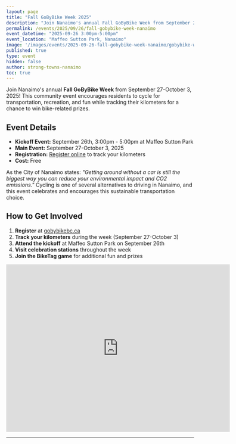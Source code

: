 ```yaml
---
layout: page
title: "Fall GoByBike Week 2025"
description: "Join Nanaimo's annual Fall GoByBike Week from September 27-October 3, 2025! Register to track your cycling kilometers and win bike-related prizes. Kickoff event at Maffeo Sutton Park on September 26th."
permalink: /events/2025/09/26/fall-gobybike-week-nanaimo
event_datetime: "2025-09-26 3:00pm-5:00pm"
event_location: "Maffeo Sutton Park, Nanaimo"
image: '/images/events/2025-09-26-fall-gobybike-week-nanaimo/gobybike-week.png'
published: true
type: event
hidden: false
author: strong-towns-nanaimo
toc: true
---
```


Join Nanaimo's annual **Fall GoByBike Week** from September 27-October 3, 2025! This community event encourages residents to cycle for transportation, recreation, and fun while tracking their kilometers for a chance to win bike-related prizes.

## Event Details

- **Kickoff Event:** September 26th, 3:00pm - 5:00pm at Maffeo Sutton Park
- **Main Event:** September 27-October 3, 2025
- **Registration:** [Register online](https://gobybikebc.ca) to track your kilometers
- **Cost:** Free

As the City of Nanaimo states: *"Getting around without a car is still the biggest way you can reduce your environmental impact and CO2 emissions."* Cycling is one of several alternatives to driving in Nanaimo, and this event celebrates and encourages this sustainable transportation choice.

## How to Get Involved

1. **Register** at [gobybikebc.ca](https://gobybikebc.ca)
2. **Track your kilometers** during the week (September 27-October 3)
3. **Attend the kickoff** at Maffeo Sutton Park on September 26th
4. **Visit celebration stations** throughout the week
5. **Join the BikeTag game** for additional fun and prizes


<iframe src="https://www.google.com/maps/embed?pb=!1m18!1m12!1m3!1d149.77338090131525!2d-123.94130404285676!3d49.168854161283775!2m3!1f29.648437499999996!2f58.78140986090258!3f0!3m2!1i1024!2i768!4f35!3m3!1m2!1s0x5488a15eeca0c129%3A0xffb77d119abfc670!2sMaffeo%20Sutton%20Park!5e1!3m2!1sen!2sca!4v1757174558273!5m2!1sen!2sca" width="600" height="450" style="border:0;" allowfullscreen="" loading="lazy" referrerpolicy="no-referrer-when-downgrade"></iframe>

---